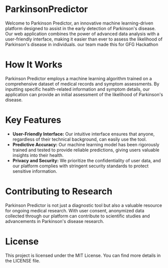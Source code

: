 # ParkinsonPredictor
Welcome to Parkinson Predictor, an innovative machine learning-driven platform designed to assist in the early detection of Parkinson's disease. Our web application combines the power of advanced data analysis with a user-friendly interface, making it easier than ever to assess the likelihood of Parkinson's disease in individuals.
our team made this for GFG Hackathon

# How It Works
Parkinson Predictor employs a machine learning algorithm trained on a comprehensive dataset of medical records and symptom assessments. By inputting specific health-related information and symptom details, our application can provide an initial assessment of the likelihood of Parkinson's disease.

# Key Features
- **User-Friendly Interface:** Our intuitive interface ensures that anyone, regardless of their technical background, can easily use the tool.
- **Predictive Accuracy:** Our machine learning model has been rigorously trained and tested to provide reliable predictions, giving users valuable insights into their health.
- **Privacy and Security:** We prioritize the confidentiality of user data, and our platform complies with stringent security standards to protect sensitive information.

# Contributing to Research
Parkinson Predictor is not just a diagnostic tool but also a valuable resource for ongoing medical research. With user consent, anonymized data collected through our platform can contribute to scientific studies and advancements in Parkinson's disease research.

# License
This project is licensed under the MIT License. You can find more details in the LICENSE file.


